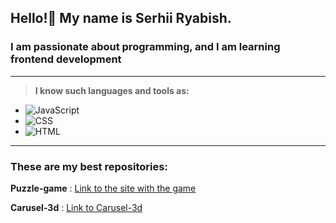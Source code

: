 ## Hello!👋 My name is Serhii Ryabish.
### I am passionate about programming, and I am learning frontend development
___
>**I know such languages and tools as:**
   - ![JavaScript](https://img.shields.io/badge/JavaScript-ES6-yellow?colorA=yellow&colorB=gray)
   - ![CSS](https://img.shields.io/badge/CSS-3-orange?colorA=blue&colorB=green)
   - ![HTML](https://img.shields.io/badge/HTML-5-blue?colorA=orange&colorB=white)
___

### These are my best repositories:
**Puzzle-game** :
[Link to the site with the game](https://github.com/RSS-2000/Puzzle-game)

**Carusel-3d** :
[Link to Carusel-3d](https://github.com/RSS-2000/Carusel-3d)

